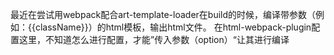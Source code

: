 最近在尝试用webpack配合art-template-loader在build的时候，编译带参数（例如：{{className}}）的html模板，输出html文件。
在html-webpack-plugin配置这里，不知道怎么进行配置，才能”传入参数（option）“让其进行编译

